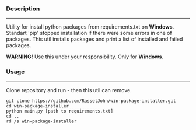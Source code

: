 
### Description
***
Utility for install python packages from requirements.txt on __Windows__.
Standart 'pip' stopped installation if there were some errors in one of packages.
This util installs packages and print a list of installed and failed packages.

**WARNING!** Use this under your responsibility. Only for __Windows__.

### Usage
***
Clone repository and run - then this util can remove.
```
git clone https://github.com/RasselJohn/win-package-installer.git
cd win-package-installer
python main.py [path to requirements.txt]
cd ..
rd /s win-package-installer
